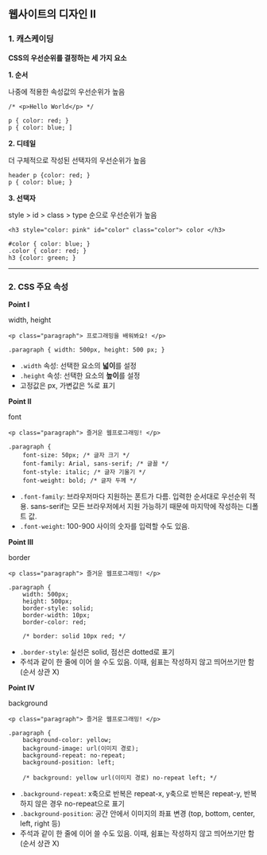 ## 웹사이트의 디자인 II

### **1. 캐스케이딩**

**CSS의 우선순위를 결정하는 세 가지 요소**

**1. 순서**

나중에 적용한 속성값의 우선순위가 높음
```
/* <p>Hello World</p> */

p { color: red; }
p { color: blue; ]
```

**2. 디테일**

더 구체적으로 작성된 선택자의 우선순위가 높음
```
header p {color: red; }
p { color: blue; }
```

**3. 선택자**

style > id > class > type 순으로 우선순위가 높음
```
<h3 style="color: pink" id="color" class="color"> color </h3>

#color { color: blue; }
.color { color: red; }
h3 {color: green; }
```

---

### **2. CSS 주요 속성**

**Point I**

width, height
```
<p class="paragraph"> 프로그래밍을 배워봐요! </p>

.paragraph { width: 500px, height: 500 px; }
```

- ```.width``` 속성: 선택한 요소의 **넓이**를 설정
- ```.height``` 속성: 선택한 요소의 **높이**를 설정
- 고정값은 px, 가변값은 %로 표기

**Point II**

font
```
<p class="paragraph"> 즐거운 웹프로그래밍! </p>

.paragraph {
    font-size: 50px; /* 글자 크기 */
    font-family: Arial, sans-serif; /* 글꼴 */
    font-style: italic; /* 글자 기울기 */
    font-weight: bold; /* 글자 두께 */
```

- ```.font-family```: 브라우저마다 지원하는 폰트가 다름. 입력한 순서대로 우선순위 적용. sans-serif는 모든 브라우저에서 지원 가능하기 때문에 마지막에 작성하는 디폴트 값.
- ```.font-weight```: 100-900 사이의 숫자를 입력할 수도 있음.

**Point III**

border
```
<p class="paragraph"> 즐거운 웹프로그래밍! </p>

.paragraph {
    width: 500px; 
    height: 500px; 
    border-style: solid;
    border-width: 10px;
    border-color: red;
    
    /* border: solid 10px red; */
```

- ```.border-style```: 실선은 solid, 점선은 dotted로 표기
- 주석과 같이 한 줄에 이어 쓸 수도 있음. 이때, 쉼표는 작성하지 않고 띄어쓰기만 함 (순서 상관 X)

**Point IV**

background
```
<p class="paragraph"> 즐거운 웹프로그래밍! </p>

.paragraph {
    background-color: yellow;
    background-image: url(이미지 경로);
    background-repeat: no-repeat;
    background-position: left;
    
    /* background: yellow url(이미지 경로) no-repeat left; */
```
- ```.background-repeat```: x축으로 반복은 repeat-x, y축으로 반복은 repeat-y, 반복하지 않은 경우 no-repeat으로 표기
- ```.background-position```: 공간 안에서 이미지의 좌표 변경 (top, bottom, center, left, right 등)
- 주석과 같이 한 줄에 이어 쓸 수도 있음. 이때, 쉼표는 작성하지 않고 띄어쓰기만 함 (순서 상관 X)
